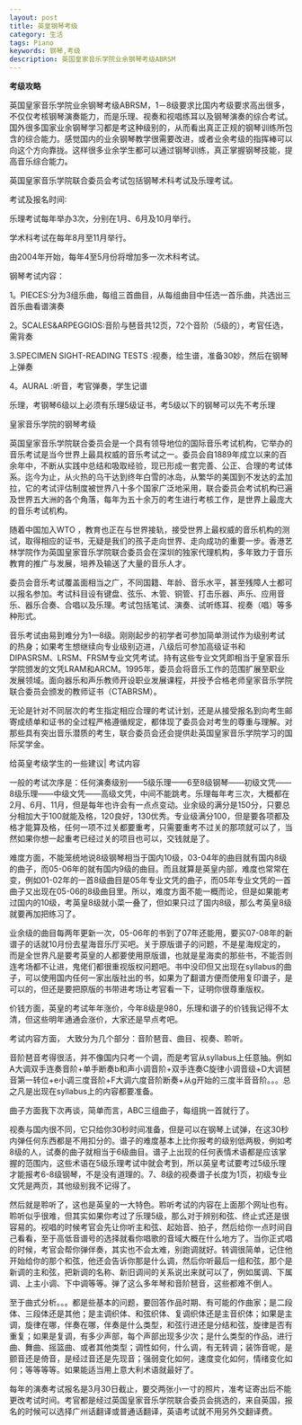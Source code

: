 ```yaml
---
layout: post
title: 英皇钢琴考级
category: 生活
tags: Piano
keywords: 钢琴,考级
description: 英国皇家音乐学院业余钢琴考级ABRSM
--- 
```



**考级攻略**

英国皇家音乐学院业余钢琴考级ABRSM，1－8级要求比国内考级要求高出很多，不仅仅考核钢琴演奏能力，而是乐理、视奏和视唱练耳以及钢琴演奏的综合考试。国外很多国家业余钢琴学习都是考这种级别的，从而看出真正正规的钢琴训练所包含的综合能力。感觉国内的业余钢琴教学很需要改进，或者业余考级的指挥棒可以向这个方向靠拢。这样很多业余学生都可以通过钢琴训练，真正掌握钢琴技能，提高音乐综合能力。

英国皇家音乐学院联合委员会考试包括钢琴术科考试及乐理考试。

考试及报名时间∶

乐理考试每年举办3次，分别在1月、6月及10月举行。

学术科考试在每年8月至11月举行。

由2004年开始，每年4至5月份将增加多一次术科考试。

钢琴考试内容：

1。PIECES:分为3组乐曲，每组三首曲目，从每组曲目中任选一首乐曲，共选出三首乐曲看谱演奏

2。SCALES&ARPEGGIOS:音阶与琶音共12页，72个音阶（5级的），考官任选，需背奏

3.SPECIMEN SIGHT-READING TESTS :视奏，给生谱，准备30妙，然后在钢琴上弹奏

4。AURAL :听音，考官弹奏，学生记谱

乐理，考钢琴6级以上必须有乐理5级证书，考5级以下的钢琴可以先不考乐理

皇家音乐学院的钢琴考级

英国皇家音乐学院联合委员会是一个具有领导地位的国际音乐考试机构，它举办的音乐考试是当今世界上最具权威的音乐考试之一。委员会自1889年成立以来的百余年中，不断从实践中总结和吸取经验，现已形成一套完善、公正、合理的考试体系。迄今为止，从火热的乌干达到终年白雪的冰岛，从繁华的美国到不发达的孟加拉，它的考试评估制度被世界八十多个国家广泛地采用，联合委员会考试机构已遍及世界五大洲的各个角落，每年为五十余万的考生进行考核工作，是世界上最庞大的音乐考试机构。

随着中国加入WTO ，教育也正在与世界接轨，接受世界上最权威的音乐机构的测试，取得相应的证书，无疑是我们的孩子走向世界、走向成功的重要一步。香港艺林学院作为英国皇家音乐学院联合委员会在深圳的独家代理机构，多年致力于音乐教育的推广与发展，培养及输送了大量的音乐人才。

委员会音乐考试覆盖面相当之广，不同国籍、年龄、音乐水平，甚至残障人士都可以报名参加。考试科目设有键盘、弦乐、木管、铜管、打击乐器、声乐、应用音乐、器乐合奏、合唱以及乐理。考试包括笔试、演奏、试听练耳、视奏（唱）等多种形式。

音乐考试由易到难分为1—8级。刚刚起步的初学者可参加简单测试作为级别考试的热身；如果考生想继续向专业级别迈进，八级后可参加高级证书和DIPASRSM、LRSM、FRSM专业文凭考试。持有这些专业文凭即相当于皇家音乐学院颁发的文凭LRAM和ARCM。1995年，委员会将音乐工作的范围扩展至职业发展领域。面向器乐和声乐教师开设职业发展课程，并授予合格老师皇家音乐学院联合委员会颁发的教师证书（CTABRSM）。

无论是针对不同层次的考生指定相应合理的考试计划，还是从接受报名到向考生邮寄成绩单和证书的全过程严格遵循规定，都体现了委员会对考生的尊重与理解。对那些具有突出音乐潜质的考生，联合委员会还会提供赴英国皇家音乐学院学习的国际奖学金。

给英皇考级学生的一些建议| 考试内容

一般的考试次序是：任何演奏级别——5级乐理——6至8级钢琴——初级文凭——8级乐理——中级文凭——高级文凭，中间不能跳考。乐理每年考三次，大概都在2月、6月、11月，但是每年也许会有一点点变动。业余级的满分是150分，只要总分相加大于100就能及格，120良好，130优秀。专业级满分100，但是要各项都及格才能算及格，任何一项不过关都要重考，只需要重考不过关的那项就可以了，当然如果你想一起重考已经过关的项目也可以，交钱就是了。

难度方面，不能笼统地说8级钢琴相当于国内10级，03-04年的曲目就有国内8级的曲子，而05-06年的就有国内9级的曲目。而且就算是英皇内部，难度也常常在变，例如01-02年的一首8级曲目是05年专业文凭的曲子，而05年专业文凭的一首曲子又出现在05-06的8级曲目里。所以，难度方面不能一概而论，但是如果能考过国内的10级，考英皇8级就小菜一叠了，但如果只过了国内8级，那么考英皇8级就要再加把练习了。

业余级的曲目每两年更新一次，05-06年的书到了07年还能用，要买07-08年的新谱子的话就10月份去星海音乐厅买吧。关于原版谱子的问题，不是星海规定的，而是全世界凡是要考英皇的人都要使用原版谱，也就是星海卖的那些书，不能否则连考场都不让进，鬼佬们都很重视版权问题吧。书中没印但又出现在syllabus的曲子，可以使用国内任何一家出版社出的书，如果为了翻谱方便而使用复印谱子，是可以的，但还是要把原版的书带进考场让考官看一下，证明你很尊重版权。

价钱方面，英皇的考试年年涨价，今年8级是980，乐理和谱子的价钱我记得不太清，但这些明年通通会涨价，大家还是早点考吧。

考试内容方面， 大致分为几个部分：音阶琶音、曲目、视奏、聆听。

音阶琶音考得很活，并不像国内只考一个调，而是考官从syllabus上任意抽。例如A大调双手连奏音阶+单手断奏b和声小调音阶+双手连奏C旋律小调音级+D大调琶音第一转位+e小调三度音阶+F大调六度音阶断奏+从g开始的三度半音音阶。。。总之凡是出现在syllabus上的内容都要准备。

曲子方面我下次再谈，简单而言，ABC三组曲子，每组挑一首就行了。

视奏与国内很不同，它只给你30秒时间准备，但是可以在钢琴上试弹，在这30秒内弹任何东西都是不用扣分的。谱子的难度基本上比你报考的级别低两极，例如考8级的人，试奏的曲子就相当于6级曲目。谱子上出现的任何表情术语都是应该掌握的范围内，这些术语在5级乐理考试中就会考到，所以英皇考试要考过5级乐理才能报考6-8级钢琴，不是没有道理的。7、8级的视奏谱子长度为1页，初级专业文凭是两页，其他级别我不记得了。

 

然后就是聆听了，这也是英皇的一大特色。聆听考试的内容在上面那个网址也有。聆听似乎很难，但其实如果你考过了乐理5级，那么对于辨别和弦、终止式还是很容易的。视唱的时候考官会先让你听主和弦、起始音、拍子，然后给你一点时间自己看看，至于高低音谱号的选择就看你唱歌的音域大概在什么地方了。当你正式唱的时候，考官会帮你弹伴奏，其实也不会太难，别跑调就好。转调很简单，记住他开始给你的那个和弦，他还会告诉你那是什么调，然后你听最后一组和弦，那个是新调的主和弦，把新调的名称、新旧调间的关系说出来就可以了，例如属调、下属调、上主小调、下中调等等。弹了这么多年琴和音阶琶音，这些都难不倒人。

 

至于曲式分析。。。都是些基本的问题，要回答作品时期、有可能的作曲家；是二段体、三段体还是其他；是主调织体、和弦织体、复调织体还是主音织体；如果是主调，旋律在哪，伴奏在哪，伴奏是什么类型，和弦行进还是分结和弦，旋律是否有重复；如果是复调，有多少声部，每个声部出现多少次；是什么类型的作品，进行曲、舞曲、摇篮曲、或者其他类型；调性如何，什么调，有无转调；装饰音呢，是颤音还是倚音，是经过音还是先现音；强弱变化如何，速度变化如何，情绪变化如何；等等等等。如果能适当用上意大利术语就最好了。

 

每年的演奏考试报名是3月30日截止，要交两张小一寸的照片，准考证寄出后不能更改考试时间。考官都是经过英国皇家音乐学院联合委员会挑选的，来自英国，报名的时候可以选择广州话翻译或普通话翻译，英语考试就不用另外交翻译费。

